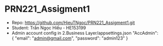 # PRN221_Assigment1
- Repo: https://github.com/HieuTNgoc/PRN221_Assigment1.git
- Student: Trần Ngọc Hiếu - HE153199
- Admin account config in 2.Business Layer/appsettings.json
"AccAdmin": {
    "email": "admin@gmail.com",
    "password": "admin123"
 }

